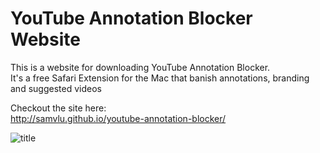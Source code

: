 # YouTube Annotation Blocker Website
This is a website for downloading YouTube Annotation Blocker.  
It's a free Safari Extension for the Mac that banish annotations, branding and suggested videos

Checkout the site here:  
http://samvlu.github.io/youtube-annotation-blocker/

![title](https://raw.githubusercontent.com/samvlu/youtube-annotation-blocker/gh-pages/assets/screenie.png)